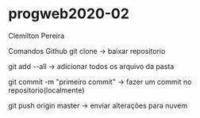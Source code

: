 # progweb2020-02

Clemilton Pereira

Comandos Github
git clone -> baixar repositorio

git add --all -> adicionar todos os arquivo da pasta

git commit -m "primeiro commit" -> fazer um commit no repositorio(localmente)

git push origin master -> enviar alterações para nuvem

